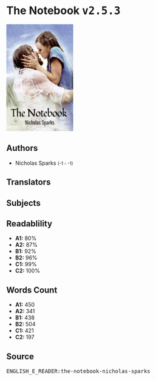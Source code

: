 # The Notebook <kbd>v2.5.3</kbd>

![](./cover.medium.jpg "")

## Authors


 - Nicholas Sparks <small>(-1 - -1)</small>

## Translators



## Subjects



## Readablility


 - **A1:** 80%
 - **A2:** 87%
 - **B1:** 92%
 - **B2:** 96%
 - **C1:** 99%
 - **C2:** 100%

## Words Count


 - **A1:** 450
 - **A2:** 341
 - **B1:** 438
 - **B2:** 504
 - **C1:** 421
 - **C2:** 197

## Source


<kbd>ENGLISH_E_READER:the-notebook-nicholas-sparks</kbd>
